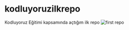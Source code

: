 # kodluyoruzilkrepo

Kodluyoruz Eğitimi kapsamında açtığım ilk repo
![first repo](https://global-uploads.webflow.com/6097e0eca1e87557da031fef/63739a32259566fc9428cb1d_Deneme-p-500.png)
